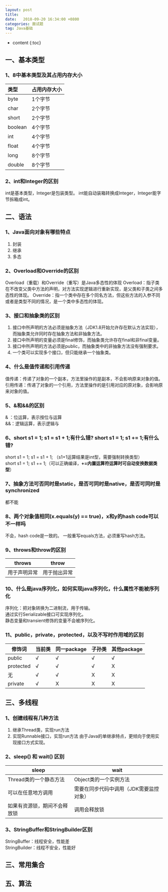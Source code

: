 ```yaml
---
layout: post
title:  
date:   2018-09-20 16:34:00 +0800
categories: 面试题
tag: Java基础
---
```


* content
{:toc}


## 一、基本类型

### 1、8中基本类型及其占用内存大小

| 类型 | 占用内存大小 |
| :---- | :------------ |
| byte | 1个字节 |
| char | 2个字节 |
| short | 2个字节 |
| boolean | 4个字节 |
| int | 4个字节 |
| float | 4个字节 |
| long | 8个字节 |
| double | 8个字节 |


### 2、int和Integer的区别
int是基本类型，Integer是包装类型。
int能自动装箱转换成Integer，Integer能字节拆箱成int。


## 二、语法

### 1、Java面向对象有哪些特点

1. 封装
2. 继承
3. 多态


### 2、Overload和Override的区别

Overload（重载）和Override（重写）是Java多态性的体现
Overload：指子类在不改变父类中方法的声明，对方法实现逻辑进行重新实现，是父类和子类之间多态性的体现。
Override：指一个类中存在多个同名方法，但这些方法的入参不同或者是类型不同的情况，是一个类中多态性的体现。


### 3、接口和抽象类的区别

1. 接口中所声明的方法必须是抽象方法（JDK1.8开始允许存在默认方法实现），而抽象类允许同时存在抽象方法和非抽象方法。
2. 接口中所声明的变量必须是final修饰，而抽象类允许存在final和非final变量。
3. 接口中所声明的方法必须是public，而抽象类中的非抽象方法没有强制要求。
4. 一个类可以实现多个接口，但只能继承一个抽象类。


### 4、什么是值传递和引用传递
值传递：传递了对象的一个副本，方法里操作的是副本，不会影响原来对象的值。
引用传递：传递了对象的一个引用，方法里操作的是引用对应的原对象，会影响原来对象的值。


### 5、&和&&的区别
&  ：位运算，表示按位与运算<br/>
&&：逻辑运算，表示逻辑与


### 6、short s1 = 1; s1 = s1 + 1;有什么错? short s1 = 1; s1 += 1;有什么错? 

short s1 = 1; s1 = s1 + 1; （s1+1运算结果是int型，需要强制转换类型） <br/>
short s1 = 1; s1 += 1;（可以正确编译，**+=内置运算符运算时可自动变换数据类型**）


### 7、抽象方法可否同时是static，是否可同时是native，是否可同时是synchronized
都不能

### 8、两个对象值相同(x.equals(y) == true)，x和y的hash code可以不一样吗
不会，hash code是一致的。
一般重写equals方法，必须重写hash方法。

### 9、throws和throw的区别

| throws | throw |
| ------ | ---- |
| 用于声明异常 | 用于抛出异常 |

### 10、什么是java序列化，如何实现java序列化，什么属性不能被序列化
序列化：把对象转换为二进制流，用于传输。<br/>
通过实行Serializable接口可实现序列化。<br/>
静态变量和transient修饰的变量不会被序列化。

### 11、public，private，protected，以及不写时作用域的区别 

| 修饰词 | 当前类 | 同一package | 子孙类 | 其他package |
| ------ | ------| -------- | --- | -------- |
| public | √ | √ | √ | √ |
| protected |  √ | √ | √ | X |
| 无 | √ | √ | X | X |
| private |  √ | X | X | X |

## 三、多线程

### 1、创建线程有几种方法
1. 继承Thread类，实现run方法
2. 实现Runnable接口，实现run方法
由于Java的单继承特点，更倾向于使用实现接口方式实现。

### 2、sleep() 和 wait() 区别

| sleep | wait |
| ----- | ---- |
| Thread类的一个静态方法 |  Object类的一个实例方法 |
| 可以在任意地方调用 | 需要在同步代码中调用（JDK需要监控对象） |
| 如果有资源锁，期间不会释放锁 | 调用会释放锁 |

### 3、StringBuffer和StringBuilder区别
StringBuffer：线程安全，性能差<br/>
StringBuilder：线程不安全，性能好


## 三、常用集合


## 五、算法


